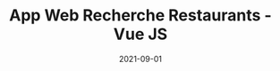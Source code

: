 ---
layout: default
title: App Web Recherche Restaurants - Vue JS 
modal-id: 4
date: 2021-09-01
img: ufood.png
alt: UFood
project-date: Hiver 2022
client: Développement d'applications Web
category: Développement Web
description: Ce projet de session réalisé en équipe de six (6) consistait à développer une application permettant de trouver des restaurants et de partager ses favoris entre amis. Le tout a été réalisé à l'aide du framework JavaScript Vue2, l'application web contenait plusieurs fonctionalités tel qu'une page d'authentification/enregistrement, une page profil utilisateur, une page détails du restaurant (inclant une map interactive), une page d'accueil où l'utilisateur pouvait inscrire ou détecter la localisation et permettre de trier dynamiquement les restaurants selon les filtres choisi. 
github_url: https://github.com/kevinjobin1/UFood-Vue
---